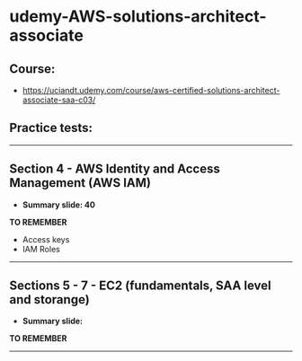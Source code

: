 # udemy-AWS-solutions-architect-associate

## Course: 
- https://uciandt.udemy.com/course/aws-certified-solutions-architect-associate-saa-c03/

## Practice tests: 


---

## Section 4 - AWS Identity and Access Management (AWS IAM)

- **Summary slide: 40**

**TO REMEMBER**

- Access keys
- IAM Roles

---

## Sections 5 - 7  - EC2 (fundamentals, SAA level and storange)

- **Summary slide:**

**TO REMEMBER**

---

